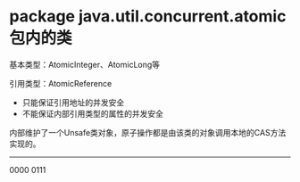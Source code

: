 # package java.util.concurrent.atomic包内的类

基本类型：AtomicInteger、AtomicLong等

引用类型：AtomicReference

- 只能保证引用地址的并发安全
- 不能保证内部引用类型的属性的并发安全

内部维护了一个Unsafe类对象，原子操作都是由该类的对象调用本地的CAS方法实现的。

-------

0000 0111